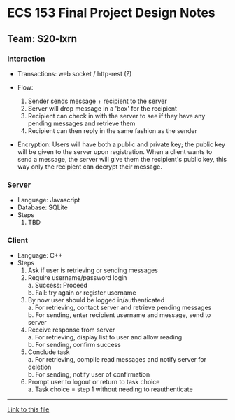 # ECS 153 Final Project Design Notes

## Team: S20-lxrn

### Interaction

- Transactions: web socket / http-rest (?)
- Flow:

  1) Sender sends message + recipient to the server
  2) Server will drop message in a 'box' for the recipient
  3) Recipient can check in with the server to see if they have any pending messages and retrieve them
  4) Recipient can then reply in the same fashion as the sender

- Encryption: Users will have both a public  and private key; the public key will be given to the server upon registration. When a client wants to send a message, the server will give them the recipient's public key, this way only the recipient can decrypt their message.

### Server

- Language: Javascript
- Database: SQLite
- Steps
  1. TBD

### Client

- Language: C++
- Steps
  1. Ask if user is retrieving or sending messages
  2. Require username/password login\
    a. Success: Proceed\
    b. Fail: try again or register username
  3. By now user should be logged in/authenticated\
    a. For retrieving, contact server and retrieve pending messages\
    b. For sending, enter recipient username and message, send to server
  4. Receive response from server\
    a. For retrieving, display list to user and allow reading\
    b. For sending, confirm success
  5. Conclude task\
    a. For retrieving, compile read messages and notify server for deletion\
    b. For sending, notify user of confirmation
  6. Prompt user to logout or return to task choice\
    a. Task choice = step 1 without needing to reauthenticate

---

[Link to this file](design_notes.md)
